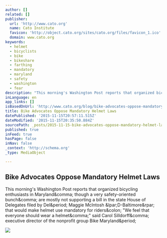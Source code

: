 ```yaml
---
author: []
related: []
publisher:
  url: 'http://www.cato.org'
  name: Cato Institute
  favicon: 'http://object.cato.org/sites/cato.org/files/favicon_1.ico'
  domain: www.cato.org
keywords:
  - helmet
  - bicyclists
  - bike
  - bikeshare
  - farthing
  - mandatory
  - maryland
  - safety
  - washington
  - fear
description: "This morning's Washington Post reports that organized bicycling enthusiasts in Maryland, though a very safety-oriented bunch, are mostly not supporting a bill in the state House of Delegates filed by Del. Maggie McIntosh (D-Baltimore) that would make helmet use mandatory for riders: \"We feel that everyone should wear a helmet,\" said Carol Silldorff, executive director of the nonprofit group Bike Maryland."
inLanguage: en
app_links: []
isBasedOnUrl: 'http://www.cato.org/blog/bike-advocates-oppose-mandatory-helmet-laws'
title: Bike Advocates Oppose Mandatory Helmet Laws
datePublished: '2015-11-15T20:57:11.515Z'
dateModified: '2015-11-15T20:35:50.884Z'
sourcePath: _posts/2015-11-15-bike-advocates-oppose-mandatory-helmet-laws.md
published: true
inFeed: true
hasPage: false
inNav: false
_context: 'http://schema.org'
_type: MediaObject

---
```

<article style=""><h1>Bike Advocates Oppose Mandatory Helmet Laws</h1><p>This morning's Washington Post reports that organized bicycling enthusiasts in Maryland&amp;comma; though a very safety-oriented bunch&amp;comma; are mostly not supporting a bill in the state House of Delegates filed by Del&amp;period; Maggie McIntosh &amp;lpar;D-Baltimore&amp;rpar; that would make helmet use mandatory for riders&amp;colon; "We feel that everyone should wear a helmet&amp;comma;" said Carol Silldorff&amp;comma; executive director of the nonprofit group Bike Maryland&amp;period;</p><img src="http://object.cato.org/sites/cato.org/files/default_images/blog_torch_large.gif" /></article>